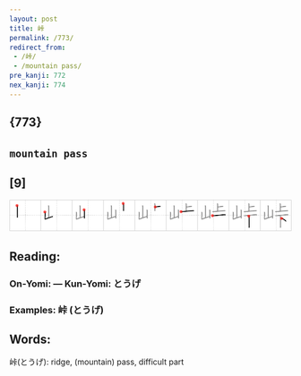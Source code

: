 ```yaml
---
layout: post
title: 峠
permalink: /773/
redirect_from:
 - /峠/
 - /mountain pass/
pre_kanji: 772
nex_kanji: 774
---
```


## {773}

## `mountain pass`

## [9]

<div class="stroke"><img src="../images/E5B3A0.png" /></div>

## Reading:

### On-Yomi:  &mdash; Kun-Yomi: とうげ

### Examples: 峠 (とうげ)

## Words:

峠(とうげ): ridge, (mountain) pass, difficult part
